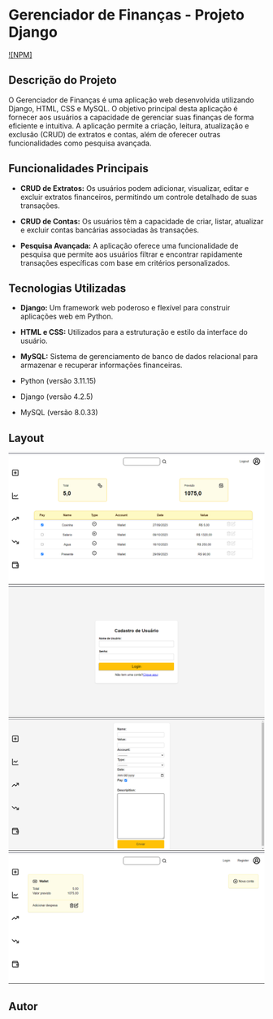 # Gerenciador de Finanças - Projeto Django

[![NPM]](https://github.com/luigiPerkoski/MoreMoney/blob/master/LICENSE)

## Descrição do Projeto

O Gerenciador de Finanças é uma aplicação web desenvolvida utilizando Django, HTML, CSS e MySQL. O objetivo principal desta aplicação é fornecer aos usuários a capacidade de gerenciar suas finanças de forma eficiente e intuitiva. A aplicação permite a criação, leitura, atualização e exclusão (CRUD) de extratos e contas, além de oferecer outras funcionalidades como pesquisa avançada.

## Funcionalidades Principais

- **CRUD de Extratos:** Os usuários podem adicionar, visualizar, editar e excluir extratos financeiros, permitindo um controle detalhado de suas transações.

- **CRUD de Contas:** Os usuários têm a capacidade de criar, listar, atualizar e excluir contas bancárias associadas às transações.

- **Pesquisa Avançada:** A aplicação oferece uma funcionalidade de pesquisa que permite aos usuários filtrar e encontrar rapidamente transações específicas com base em critérios personalizados.

## Tecnologias Utilizadas

- **Django:** Um framework web poderoso e flexível para construir aplicações web em Python.

- **HTML e CSS:** Utilizados para a estruturação e estilo da interface do usuário.

- **MySQL:** Sistema de gerenciamento de banco de dados relacional para armazenar e recuperar informações financeiras.

- Python (versão 3.11.15)
- Django (versão 4.2.5)
- MySQL (versão 8.0.33)

## Layout

![Index](https://github.com/luigiPerkoski/MoreMoney/blob/master/assets/Captura%20de%20tela%202023-09-29%20143859.png)
![Login](https://github.com/luigiPerkoski/MoreMoney/blob/master/assets/Captura%20de%20tela%202023-09-29%20143825.png)
![Novo Extrato](https://github.com/luigiPerkoski/MoreMoney/blob/master/assets/Captura%20de%20tela%202023-09-29%20144006.png)
![Contas](https://github.com/luigiPerkoski/MoreMoney/blob/master/assets/Captura%20de%20tela%202023-09-29%20143939.png)

## Autor


